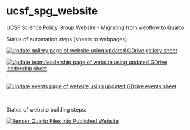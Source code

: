 # ucsf_spg_website
UCSF Science Policy Group Website - Migrating from webflow to Quarto


Status of automation steps (sheets to webpages)  

[![Update gallery page of website using updated GDrive gallery sheet](https://github.com/IJbeasley/ucsf_spg_website/actions/workflows/updated_gallery_spreadsheet.yml/badge.svg)](https://github.com/IJbeasley/ucsf_spg_website/actions/workflows/updated_gallery_spreadsheet.yml). 

[![Update team/leadership page of website using updated GDrive leadership sheet](https://github.com/IJbeasley/ucsf_spg_website/actions/workflows/updated_leadership_spreadsheet.yml/badge.svg)](https://github.com/IJbeasley/ucsf_spg_website/actions/workflows/updated_leadership_spreadsheet.yml). 

[![Update events page of website using updated GDrive events sheet](https://github.com/IJbeasley/ucsf_spg_website/actions/workflows/updated_events_spreadsheet.yml/badge.svg)](https://github.com/IJbeasley/ucsf_spg_website/actions/workflows/updated_events_spreadsheet.yml)

<br> 

Status of website building steps:   

[![Render Quarto Files into Published Website](https://github.com/IJbeasley/ucsf_spg_website/actions/workflows/render_website.yml/badge.svg)](https://github.com/IJbeasley/ucsf_spg_website/actions/workflows/render_website.yml)